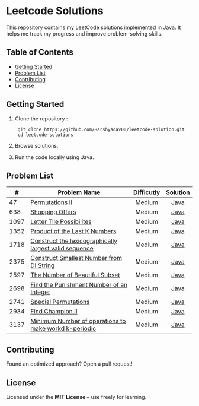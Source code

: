 # Leetcode Solutions

This repository contains my LeetCode solutions implemented in Java. It helps me track my progress and improve problem-solving skills.

## Table of Contents

- [Getting Started](#getting-started)
- [Problem List](#problem-list)
- [Contributing](#contributing)
- [License](#license)

## Getting Started

1. Clone the repository :

   ```text
    git clone https://github.com/Harshyadav00/leetcode-solution.git
    cd leetcode-solutions
   ```

2. Browse solutions.
3. Run the code locally using Java.

## Problem List

| # | Problem Name                   | Difficutly | Solution |
|---|--------------------------------|:----------:|:--------:|
| 47 | [Permutations II](https://leetcode.com/problems/permutations-ii/)           | Medium     | [Java](./solutions/permutations-ii.java)     |
| 638 | [Shopping Offers](https://leetcode.com/problems/shopping-offers/description/) | Medium | [Java](./solutions/shopping-offers.java) |
| 1097 | [Letter Tile Possibilites](https://leetcode.com/problems/letter-tile-possibilities/description/) | Medium | [Java](./solutions/letter_tile_possibilites.java) |
| 1352 | [Product of the Last K Numbers](https://leetcode.com/problems/product-of-the-last-k-numbers/description/) | Medium | [Java](./solutions/product_of_last_k_numbers.java) |
| 1718 | [Construct the lexicographically largest valid sequence](https://leetcode.com/problems/construct-the-lexicographically-largest-valid-sequence/description/) | Medium | [Java](./solutions/construct_the_lexicographically_largest_valid_sequence.java) |
| 2375 | [Construct Smallest Number from DI String](https://leetcode.com/problems/construct-smallest-number-from-di-string/description/) | Medium | [Java](./solutions/construct-smallest-number-from-di-string.java) |
| 2597 | [The Number of Beautiful Subset](https://leetcode.com/problems/the-number-of-beautiful-subsets/description/) | Medium | [Java](./solutions/number_of_beautiful_subset.java) |
| 2698 | [Find the Punishment Number of an Integer](https://leetcode.com/problems/find-the-punishment-number-of-an-integer/description/) | Medium | [Java](./solutions/find_the_punishment_no_of_an_integer.java) |
| 2741 | [Special Permutations](https://leetcode.com/problems/special-permutations/)     | Medium     | [Java](./solutions/special-permutation.java) |
| 2934 | [Find Champion II](https://leetcode.com/problems/find-champion-ii/description/) | Medium | [Java](./solutions/find-champion-ii.java) |
| 3137 | [Minimum Number of operations to make workd k-periodic](https://leetcode.com/problems/minimum-number-of-operations-to-make-word-k-periodic/description/) | Medium | [Java](./solutions/minimum-number-of-operations-to-make-word-k-periodic.java) |

## Contributing

Found an optimized approach? Open a pull request!

## License

Licensed under the **MIT License** – use freely for learning.
